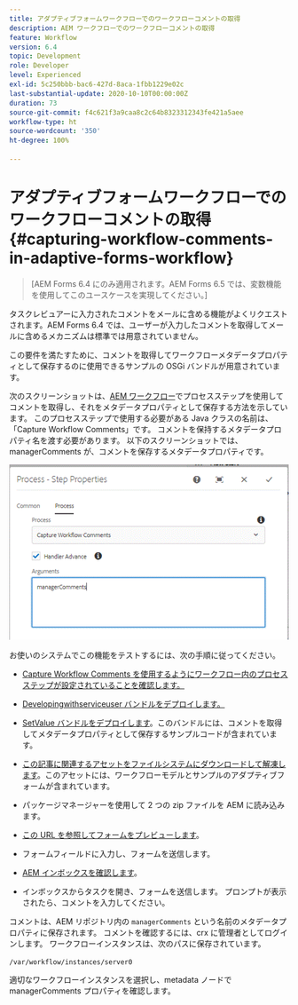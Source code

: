 ```yaml
---
title: アダプティブフォームワークフローでのワークフローコメントの取得
description: AEM ワークフローでのワークフローコメントの取得
feature: Workflow
version: 6.4
topic: Development
role: Developer
level: Experienced
exl-id: 5c250bbb-bac6-427d-8aca-1fbb1229e02c
last-substantial-update: 2020-10-10T00:00:00Z
duration: 73
source-git-commit: f4c621f3a9caa8c2c64b8323312343fe421a5aee
workflow-type: ht
source-wordcount: '350'
ht-degree: 100%

---
```


# アダプティブフォームワークフローでのワークフローコメントの取得{#capturing-workflow-comments-in-adaptive-forms-workflow}

>[AEM Forms 6.4 にのみ適用されます。AEM Forms 6.5 では、変数機能を使用してこのユースケースを実現してください。]

タスクレビュアーに入力されたコメントをメールに含める機能がよくリクエストされます。AEM Forms 6.4 では、ユーザーが入力したコメントを取得してメールに含めるメカニズムは標準では用意されていません。

この要件を満たすために、コメントを取得してワークフローメタデータプロパティとして保存するのに使用できるサンプルの OSGi バンドルが用意されています。

次のスクリーンショットは、[AEM ワークフロー](http://localhost:4502/editor.html/conf/global/settings/workflow/models/CaptureComments.html)でプロセスステップを使用してコメントを取得し、それをメタデータプロパティとして保存する方法を示しています。 このプロセスステップで使用する必要がある Java クラスの名前は、「Capture Workflow Comments」です。 コメントを保持するメタデータプロパティ名を渡す必要があります。 以下のスクリーンショットでは、managerComments が、コメントを保存するメタデータプロパティです。

![workflowcomments1](assets/workflowcomments1.gif)

お使いのシステムでこの機能をテストするには、次の手順に従ってください。
* [Capture Workflow Comments を使用するようにワークフロー内のプロセスステップが設定されていることを確認します。](http://localhost:4502/editor.html/conf/global/settings/workflow/models/CaptureComments.html)

* [Developingwithserviceuser バンドルをデプロイします。](/help/forms/assets/common-osgi-bundles/DevelopingWithServiceUser.jar)

* [SetValue バンドルをデプロイします](/help/forms/assets/common-osgi-bundles/SetValueApp.core-1.0-SNAPSHOT.jar)。このバンドルには、コメントを取得してメタデータプロパティとして保存するサンプルコードが含まれています。

* [この記事に関連するアセットをファイルシステムにダウンロードして解凍します](assets/capturecomments.zip)。このアセットには、ワークフローモデルとサンプルのアダプティブフォームが含まれています。

* パッケージマネージャーを使用して 2 つの zip ファイルを AEM に読み込みます。

* [この URL を参照してフォームをプレビューします](http://localhost:4502/content/dam/formsanddocuments/capturecomments/jcr:content?wcmmode=disabled)。

* フォームフィールドに入力し、フォームを送信します。

* [AEM インボックスを確認します](http://localhost:4502/aem/inbox)。

* インボックスからタスクを開き、フォームを送信します。 プロンプトが表示されたら、コメントを入力してください。

コメントは、AEM リポジトリ内の `managerComments` という名前のメタデータプロパティに保存されます。 コメントを確認するには、crx に管理者としてログインします。 ワークフローインスタンスは、次のパスに保存されています。

`/var/workflow/instances/server0`

適切なワークフローインスタンスを選択し、metadata ノードで managerComments プロパティを確認します。
